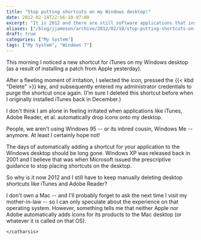 ```yaml
---
title: "Stop putting shortcuts on my Windows desktop!"
date: 2012-02-18T22:56:10-07:00
excerpt: "It is 2012 and there are still software applications that insist on creating shortcuts on your Windows desktop. Pathetic."
aliases: ["/blog/jjameson/archive/2012/02/18/stop-putting-shortcuts-on-my-windows-desktop.aspx"]
draft: true
categories: ["My System"]
tags: ["My System", "Windows 7"]
---
```


This morning I noticed a new shortcut for iTunes on my Windows desktop (as  	a result of installing a patch from Apple yesterday).

After a fleeting moment of irritation, I selected the icon, pressed the 	{{< kbd "Delete" >}} key, and subsequently entered my administrator credentials  	to purge the shortcut once again. (I'm sure I deleted this shortcut before when  	I originally installed iTunes back in December.)

I don't think I am alone in feeling irritated when applications like iTunes,  	Adobe Reader, et al.  automatically drop icons onto my desktop.

People, we aren't using Windows 95 -- or its inbred cousin, Windows Me --  	anymore. At least I certainly hope not!

The days of automatically adding a shortcut for your application to the Windows  	desktop should be long gone. Windows XP was released back in 2001 and I believe  	that was when Microsoft issued the prescriptive guidance to stop placing shortcuts  	on the desktop.

So why is it now 2012 and I still have to keep manually deleting desktop  	shortcuts like iTunes and Adobe Reader?

I don't own a Mac -- and I'll probably forget to ask the next time I visit  	my mother-in-law -- so I can only speculate about the experience on that operating  	system. However, something tells me that neither Apple nor Adobe automatically  	adds icons for its products to the Mac desktop (or whatever it is called on  	that OS).

`</catharsis>`

